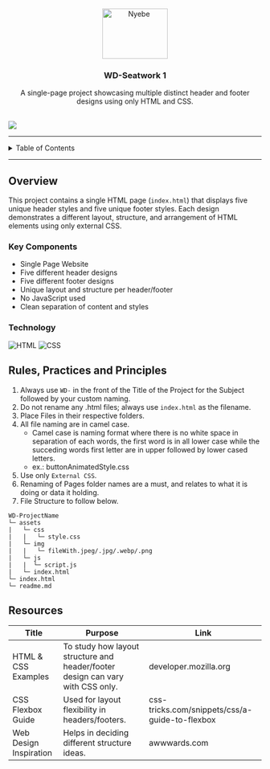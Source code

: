 <a name="readme-top"></a>

<br />

<div align="center">
  <a href="https://github.com/galvekhristian/">
    <img src="./assets/img/logo.jpg" alt="Nyebe" width="130" height="100">
  </a>
  <h3 align="center">WD-Seatwork 1</h3>
</div>

<div align="center">
  A single-page project showcasing multiple distinct header and footer designs using only HTML and CSS.
</div>

<br />

![](https://visit-counter.vercel.app/counter.png?page=galvekhristian/Seatwork-1)

---

<details>
  <summary>Table of Contents</summary>
  <ol>
    <li>
      <a href="#overview">Overview</a>
      <ol>
        <li><a href="#key-components">Key Components</a></li>
        <li><a href="#technology">Technology</a></li>
      </ol>
    </li>
    <li><a href="#rules-practices-and-principles">Rules, Practices and Principles</a></li>
    <li><a href="#resources">Resources</a></li>
  </ol>
</details>

---

## Overview

This project contains a single HTML page (`index.html`) that displays five unique header styles and five unique footer styles. Each design demonstrates a different layout, structure, and arrangement of HTML elements using only external CSS.

### Key Components

- Single Page Website
- Five different header designs
- Five different footer designs
- Unique layout and structure per header/footer
- No JavaScript used
- Clean separation of content and styles

### Technology

<!-- TODO: List of Technology Used -->

![HTML](https://img.shields.io/badge/HTML-E34F26?style=for-the-badge&logo=html5&logoColor=white)
![CSS](https://img.shields.io/badge/CSS-1572B6?style=for-the-badge&logo=css3&logoColor=white)

## Rules, Practices and Principles

1. Always use `WD-` in the front of the Title of the Project for the Subject followed by your custom naming.
2. Do not rename any .html files; always use `index.html` as the filename.
3. Place Files in their respective folders.
4. All file naming are in camel case.
   - Camel case is naming format where there is no white space in separation of each words, the first word is in all lower case while the succeding words first letter are in upper followed by lower cased letters.
   - ex.: buttonAnimatedStyle.css
5. Use only `External CSS`.
6. Renaming of Pages folder names are a must, and relates to what it is doing or data it holding.
7. File Structure to follow below.

```
WD-ProjectName
└─ assets
|   └─ css
|   |   └─ style.css
|   └─ img
|   |   └─ fileWith.jpeg/.jpg/.webp/.png
|   └─ js
|   |  └─ script.js
|   └─ index.html
└─ index.html
└─ readme.md
```

## Resources

<!-- TODO: Add References -->

| Title                  | Purpose                                                                        | Link                                           |
| ---------------------- | ------------------------------------------------------------------------------ | ---------------------------------------------- |
| HTML & CSS Examples    | To study how layout structure and header/footer design can vary with CSS only. | developer.mozilla.org                          |
| CSS Flexbox Guide      | Used for layout flexibility in headers/footers.                                | css-tricks.com/snippets/css/a-guide-to-flexbox |
| Web Design Inspiration | Helps in deciding different structure ideas.                                   | awwwards.com                                   |


